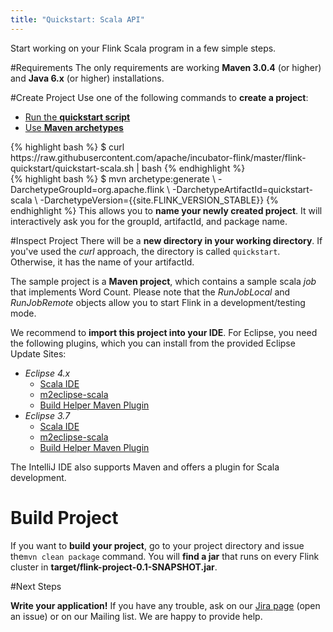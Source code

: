 ```yaml
---
title: "Quickstart: Scala API"
---
```


Start working on your Flink Scala program in a few simple steps.

#Requirements
The only requirements are working __Maven 3.0.4__ (or higher) and __Java 6.x__ (or higher) installations.


#Create Project
Use one of the following commands to __create a project__:

<ul class="nav nav-tabs" style="border-bottom: none;">
    <li class="active"><a href="#quickstart-script" data-toggle="tab">Run the <strong>quickstart script</strong></a></li>
    <li><a href="#maven-archetype" data-toggle="tab">Use <strong>Maven archetypes</strong></a></li>
</ul>
<div class="tab-content">
    <div class="tab-pane active" id="quickstart-script">
{% highlight bash %}
$ curl https://raw.githubusercontent.com/apache/incubator-flink/master/flink-quickstart/quickstart-scala.sh | bash
{% endhighlight %}
    </div>
    <div class="tab-pane" id="maven-archetype">
{% highlight bash %}
$ mvn archetype:generate                             \
  -DarchetypeGroupId=org.apache.flink              \
  -DarchetypeArtifactId=quickstart-scala           \
  -DarchetypeVersion={{site.FLINK_VERSION_STABLE}}                  
{% endhighlight %}
    This allows you to <strong>name your newly created project</strong>. It will interactively ask you for the groupId, artifactId, and package name.
    </div>
</div>


#Inspect Project
There will be a __new directory in your working directory__. If you've used the _curl_ approach, the directory is called `quickstart`. Otherwise, it has the name of your artifactId.

The sample project is a __Maven project__, which contains a sample scala _job_ that implements Word Count. Please note that the _RunJobLocal_ and _RunJobRemote_ objects allow you to start Flink in a development/testing mode.</p>

We recommend to __import this project into your IDE__. For Eclipse, you need the following plugins, which you can install from the provided Eclipse Update Sites:

* _Eclipse 4.x_
  * [Scala IDE](http://download.scala-ide.org/sdk/e38/scala210/stable/site)
  * [m2eclipse-scala](http://alchim31.free.fr/m2e-scala/update-site)
  * [Build Helper Maven Plugin](https://repository.sonatype.org/content/repositories/forge-sites/m2e-extras/0.15.0/N/0.15.0.201206251206/)
* _Eclipse 3.7_
  * [Scala IDE](http://download.scala-ide.org/sdk/e37/scala210/stable/site)
  * [m2eclipse-scala](http://alchim31.free.fr/m2e-scala/update-site)
  * [Build Helper Maven Plugin](https://repository.sonatype.org/content/repositories/forge-sites/m2e-extras/0.14.0/N/0.14.0.201109282148/)

The IntelliJ IDE also supports Maven and offers a plugin for Scala development.


# Build Project

If you want to __build your project__, go to your project directory and issue the`mvn clean package` command. You will __find a jar__ that runs on every Flink cluster in __target/flink-project-0.1-SNAPSHOT.jar__.

#Next Steps

__Write your application!__
If you have any trouble, ask on our [Jira page](https://issues.apache.org/jira/browse/FLINK) (open an issue) or on our Mailing list. We are happy to provide help.

